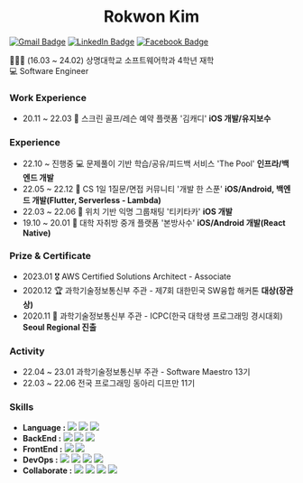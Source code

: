 <h1 align="center">Rokwon Kim</h1>

[![Gmail Badge](https://img.shields.io/badge/Gmail-d14836?style=flat-square&logo=Gmail&logoColor=white&link=mailto:rokwon79@gmail.com)](mailto:rokwon79@gmail.com) [![LinkedIn Badge](https://img.shields.io/badge/LinkedIn-0A66C2?style=flat-square&logo=LinkedIn&logoColor=white&link=https://www.linkedin.com/in/%EB%A1%9D%EC%9B%90-%EA%B9%80-b6917419a/)](https://www.linkedin.com/in/%EB%A1%9D%EC%9B%90-%EA%B9%80-b6917419a/) [![Facebook Badge](https://img.shields.io/badge/facebook-1877f2?style=flat-square&logo=facebook&logoColor=white&link=https://www.facebook.com/profile.php?id=100006676302174)](https://www.facebook.com/profile.php?id=100006676302174)

👨🏻‍🎓 (16.03 ~ 24.02) 상명대학교 소프트웨어학과 4학년 재학  
💻 Software Engineer  


### Work Experience  
- 20.11 ~ 22.03 📱 스크린 골프/레슨 예약 플랫폼 '김캐디' **iOS 개발/유지보수**  

### Experience
- 22.10 ~ 진행중  💻 문제풀이 기반 학습/공유/피드백 서비스 'The Pool' **인프라/백엔드 개발**  
- 22.05 ~ 22.12 📱 CS 1일 1질문/면접 커뮤니티 '개발 한 스푼' **iOS/Android, 백엔드 개발(Flutter, Serverless - Lambda)**  
- 22.03 ~ 22.06 📱 위치 기반 익명 그룹채팅 '티키타카' **iOS 개발**  
- 19.10 ~ 20.01 📱 대학 자취방 중개 플랫폼 '본방사수' **iOS/Android 개발(React Native)**  

### Prize & Certificate
- 2023.01 🎖 AWS Certified Solutions Architect - Associate
- 2020.12 🏆 과학기술정보통신부 주관 - 제7회 대한민국 SW융합 해커톤 **대상(장관상)**
- 2020.11 🥉 과학기술정보통신부 주관 - ICPC(한국 대학생 프로그래밍 경시대회) **Seoul Regional 진출**  

### Activity
- 22.04 ~ 23.01 과학기술정보통신부 주관 - Software Maestro 13기
- 22.03 ~ 22.06 전국 프로그래밍 동아리 디프만 11기

### Skills
- **Language :** <img src="https://img.shields.io/badge/JavaScript-F7DF1E?style=flat-square&logo=JavaScript&logoColor=white"/> <img src="https://img.shields.io/badge/Swift-F05138?style=flat-square&logo=Swift&logoColor=white"/> <img src="https://img.shields.io/badge/Dart-0175C2?style=flat-square&logo=Dart&logoColor=white"/>
- **BackEnd :** <img src="https://img.shields.io/badge/NestJs-E0234E?style=flat-square&logo=NestJs&logoColor=white"/> <img src="https://img.shields.io/badge/Lambda-FF9900?style=flat-square&logo=AWS Lambda&logoColor=white"/> <img src="https://img.shields.io/badge/MySQL-4479A1?style=flat-square&logo=MySQL&logoColor=white"/>  
- **FrontEnd :** <img src="https://img.shields.io/badge/iOS-000000?style=flat-square&logo=Apple&logoColor=white"/> <img src="https://img.shields.io/badge/Flutter-02569B?style=flat-square&logo=Flutter&logoColor=white"/>  
- **DevOps :** <img src="https://img.shields.io/badge/AWS-232F3E?style=flat-square&logo=AmazonAWS&logoColor=white"/> <img src="https://img.shields.io/badge/Terraform-7B42BC?style=flat-square&logo=Terraform&logoColor=white"/> <img src="https://img.shields.io/badge/Serverless-FD5750?style=flat-square&logo=Serverless&logoColor=white"/> <img src="https://img.shields.io/badge/GitHub Actions-2088FF?style=flat-square&logo=GitHub Actions&logoColor=white"/>
- **Collaborate :** <img src="https://img.shields.io/badge/GitHub-181717?style=flat-square&logo=GitHub&logoColor=white"/> <img src="https://img.shields.io/badge/Slack-4A154B?style=flat-square&logo=Slack&logoColor=white"/> <img src="https://img.shields.io/badge/Jira-0052CC?style=flat-square&logo=Jira&logoColor=white"/> <img src="https://img.shields.io/badge/Notion-000000?style=flat-square&logo=Notion&logoColor=white"/>  
